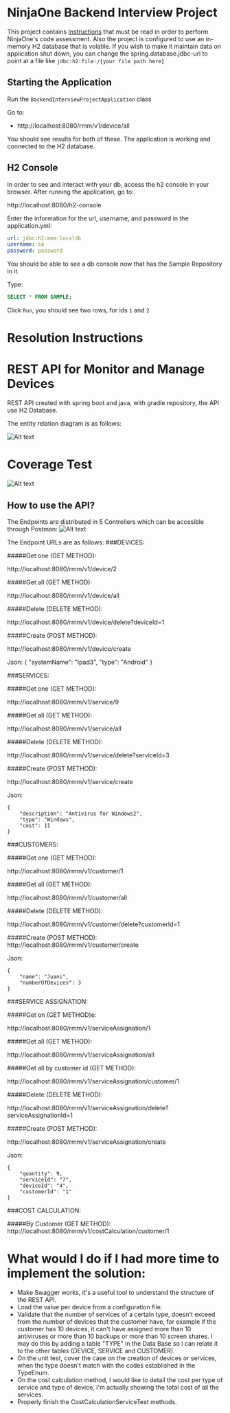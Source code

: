 # NinjaOne Backend Interview Project

This project contains [Instructions](INSTRUCTIONS.md) that must be read in order to perform NinjaOne's code assessment.
Also the project is configured to use an in-memory H2 database that is volatile. If you wish to make it maintain data on
application shut down, you can change the spring.database.jdbc-url to point at a file like `jdbc:h2:file:/{your file path here}`

## Starting the Application

Run the `BackendInterviewProjectApplication` class

Go to:
* http://localhost:8080/rmm/v1/device/all

You should see results for both of these. The application is working and connected to the H2 database. 

## H2 Console 

In order to see and interact with your db, access the h2 console in your browser.
After running the application, go to:

http://localhost:8080/h2-console

Enter the information for the url, username, and password in the application.yml:

```yml
url: jdbc:h2:mem:localdb
username: sa 
password: password
```

You should be able to see a db console now that has the Sample Repository in it.

Type:

```sql
SELECT * FROM SAMPLE;
````

Click `Run`, you should see two rows, for ids `1` and `2`



# Resolution Instructions

# REST API for Monitor and Manage Devices 

REST API created with spring boot and java, with gradle repository, the API use H2 Database.

The entity relation diagram is as follows:

![Alt text](EntityRelation.jpg?raw=true "Title")


# Coverage Test

![Alt text](TestCoverage.jpg?raw=true "Title")


## How to use the API?

The Endpoints are distributed in 5 Controllers which can be accesible through Postman:
![Alt text](PostmanClient.jpg?raw=true "Title")

The Endpoint URLs are as follows:
###DEVICES:

#####Get one (GET METHOD):

http://localhost:8080/rmm/v1/device/2

#####Get all (GET METHOD):

http://localhost:8080/rmm/v1/device/all

#####Delete (DELETE METHOD):

http://localhost:8080/rmm/v1/device/delete?deviceId=1

#####Create (POST METHOD):

http://localhost:8080/rmm/v1/device/create

Json:
{
    "systemName": "Ipad3",
    "type": "Android"
}

###SERVICES:

#####Get one (GET METHOD):

http://localhost:8080/rmm/v1/service/9

#####Get all (GET METHOD):

http://localhost:8080/rmm/v1/service/all

#####Delete (DELETE METHOD):

http://localhost:8080/rmm/v1/service/delete?serviceId=3

#####Create (POST METHOD):

http://localhost:8080/rmm/v1/service/create

Json:

```
{
    "description": "Antivirus for Windows2",
    "type": "Windows",
    "cost": 11
}
```

###CUSTOMERS:

#####Get one (GET METHOD):

http://localhost:8080/rmm/v1/customer/1

#####Get all (GET METHOD):

http://localhost:8080/rmm/v1/customer/all

#####Delete (DELETE METHOD):

http://localhost:8080/rmm/v1/customer/delete?customerId=1

#####Create (POST METHOD):
http://localhost:8080/rmm/v1/customer/create

Json:

```
{
    "name": "Juani",
    "numberOfDevices": 3
}
```

###SERVICE ASSIGNATION:

#####Get on (GET METHOD)e:

http://localhost:8080/rmm/v1/serviceAssignation/1

#####Get all (GET METHOD):

http://localhost:8080/rmm/v1/serviceAssignation/all

#####Get all by customer id (GET METHOD):

http://localhost:8080/rmm/v1/serviceAssignation/customer/1

#####Delete (DELETE METHOD):

http://localhost:8080/rmm/v1/serviceAssignation/delete?serviceAssignationId=1

#####Create (POST METHOD):

http://localhost:8080/rmm/v1/serviceAssignation/create

Json:

```
{
    "quantity": 9,
    "serviceId": "7",
    "deviceId": "4",
    "customerId": "1"
}
```

###COST CALCULATION:

#####By Customer (GET METHOD):
http://localhost:8080/rmm/v1/costCalculation/customer/1

# What would I do if I had more time to implement the solution:
- Make Swagger works, it's a useful tool to understand the structure of the REST API.
- Load the value per device from a configuration file.
- Validate that the number of services of a certain type, doesn't exceed from the number of devices that the customer have, for example if the customer has 10 devices, it can't have assigned more than 10 antiviruses or  more than 10 backups or more than 10 screen shares. I may do this by adding a table "TYPE" in the Data Base so i can relate it to the other tables (DEVICE, SERVICE and CUSTOMER).
- On the unit test, cover the case on the creation of devices or services, when the type doesn't match with the codes established in the TypeEnum.
- On the cost calculation method, I would like to detail the cost per type of service and type of device, i'm actually showing the total cost of all the services.
- Properly finish the CostCalculationServiceTest methods.
